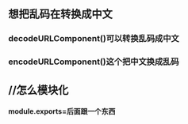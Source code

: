 ## 想把乱码在转换成中文

### decodeURLComponent()可以转换乱码成中文

### encodeURLComponent()这个把中文换成乱码



## //怎么模块化

#### module.exports=后面跟一个东西